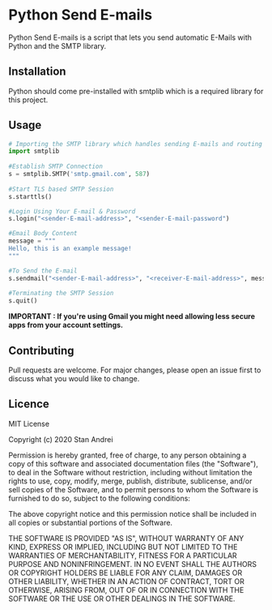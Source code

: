 # Python Send E-mails

Python Send E-mails is a script that lets you send automatic E-Mails with Python and the SMTP library.


## Installation

Python should come pre-installed with smtplib which is a required library for this project.


## Usage

```python
# Importing the SMTP library which handles sending E-mails and routing E-mails between mail servers.
import smtplib
  
#Establish SMTP Connection
s = smtplib.SMTP('smtp.gmail.com', 587) 
  
#Start TLS based SMTP Session
s.starttls() 

#Login Using Your E-mail & Password
s.login("<sender-E-mail-address>", "<sender-E-mail-password")

#Email Body Content
message = """
Hello, this is an example message!
"""

#To Send the E-mail
s.sendmail("<sender-E-mail-address>", "<receiver-E-mail-address>", message)
  
#Terminating the SMTP Session
s.quit()

```

**IMPORTANT : If you're using Gmail you might need allowing less secure apps from your account settings.**

## Contributing

Pull requests are welcome. For major changes, please open an issue first to discuss what you would like to change.


## Licence

MIT License

Copyright (c) 2020 Stan Andrei

Permission is hereby granted, free of charge, to any person obtaining a copy
of this software and associated documentation files (the "Software"), to deal
in the Software without restriction, including without limitation the rights
to use, copy, modify, merge, publish, distribute, sublicense, and/or sell
copies of the Software, and to permit persons to whom the Software is
furnished to do so, subject to the following conditions:

The above copyright notice and this permission notice shall be included in all
copies or substantial portions of the Software.

THE SOFTWARE IS PROVIDED "AS IS", WITHOUT WARRANTY OF ANY KIND, EXPRESS OR
IMPLIED, INCLUDING BUT NOT LIMITED TO THE WARRANTIES OF MERCHANTABILITY,
FITNESS FOR A PARTICULAR PURPOSE AND NONINFRINGEMENT. IN NO EVENT SHALL THE
AUTHORS OR COPYRIGHT HOLDERS BE LIABLE FOR ANY CLAIM, DAMAGES OR OTHER
LIABILITY, WHETHER IN AN ACTION OF CONTRACT, TORT OR OTHERWISE, ARISING FROM,
OUT OF OR IN CONNECTION WITH THE SOFTWARE OR THE USE OR OTHER DEALINGS IN THE
SOFTWARE.
